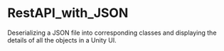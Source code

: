 # RestAPI_with_JSON
 Deserializing a JSON file into corresponding classes and displaying the details of all the objects in a Unity UI.
